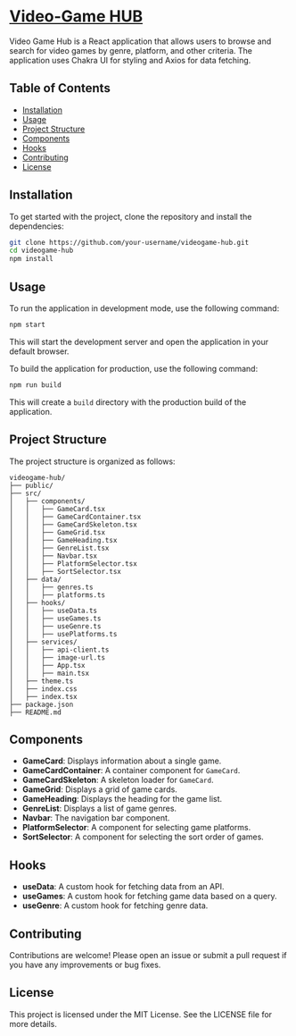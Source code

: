 # [Video-Game HUB](https://videogame-hub-nine.vercel.app/)

Video Game Hub is a React application that allows users to browse and search for video games by genre, platform, and other criteria. The application uses Chakra UI for styling and Axios for data fetching.

## Table of Contents

- [Installation](#installation)
- [Usage](#usage)
- [Project Structure](#project-structure)
- [Components](#components)
- [Hooks](#hooks)
- [Contributing](#contributing)
- [License](#license)

## Installation

To get started with the project, clone the repository and install the dependencies:

```sh
git clone https://github.com/your-username/videogame-hub.git
cd videogame-hub
npm install
```

## Usage

To run the application in development mode, use the following command:

```sh
npm start
```

This will start the development server and open the application in your default browser.

To build the application for production, use the following command:

```sh
npm run build
```

This will create a `build` directory with the production build of the application.

## Project Structure

The project structure is organized as follows:

```
videogame-hub/
├── public/
├── src/
│   ├── components/
│   │   ├── GameCard.tsx
│   │   ├── GameCardContainer.tsx
│   │   ├── GameCardSkeleton.tsx
│   │   ├── GameGrid.tsx
│   │   ├── GameHeading.tsx
│   │   ├── GenreList.tsx
│   │   ├── Navbar.tsx
│   │   ├── PlatformSelector.tsx
│   │   ├── SortSelector.tsx
│   ├── data/
│   │   ├── genres.ts
│   │   ├── platforms.ts
│   ├── hooks/
│   │   ├── useData.ts
│   │   ├── useGames.ts
│   │   ├── useGenre.ts
│   │   ├── usePlatforms.ts
│   ├── services/
│   │   ├── api-client.ts
│   │   ├── image-url.ts
│   │   ├── App.tsx
│   │   ├── main.tsx
│   ├── theme.ts
│   ├── index.css
│   ├── index.tsx
├── package.json
├── README.md
```

## Components

- **GameCard**: Displays information about a single game.
- **GameCardContainer**: A container component for `GameCard`.
- **GameCardSkeleton**: A skeleton loader for `GameCard`.
- **GameGrid**: Displays a grid of game cards.
- **GameHeading**: Displays the heading for the game list.
- **GenreList**: Displays a list of game genres.
- **Navbar**: The navigation bar component.
- **PlatformSelector**: A component for selecting game platforms.
- **SortSelector**: A component for selecting the sort order of games.

## Hooks

- **useData**: A custom hook for fetching data from an API.
- **useGames**: A custom hook for fetching game data based on a query.
- **useGenre**: A custom hook for fetching genre data.

## Contributing

Contributions are welcome! Please open an issue or submit a pull request if you have any improvements or bug fixes.

## License

This project is licensed under the MIT License. See the LICENSE file for more details.

```

```
